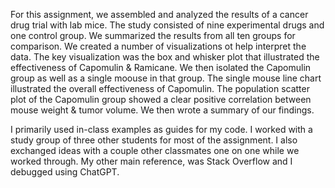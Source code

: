 For this assignment, we assembled and analyzed the results of a cancer drug trial with lab mice.
The study consisted of nine experimental drugs and one control group.
We summarized the results from all ten groups for comparison.
We created a number of visualizations ot help interpret the data.
The key visualization was the box and whisker plot that illustrated the effectiveness of Capomulin & Ramicane.
We then isolated the Capomulin group as well as a single moouse in that group.
The single mouse line chart illustrated the overall effectiveness of Capomulin.
The population scatter plot of the Capomulin group showed a clear positive correlation between mouse weight & tumor volume.
We then wrote a summary of our findings.

I primarily used in-class examples as guides for my code.
I worked with a study group of three other students for most of the assignment.
I also exchanged ideas with a couple other classmates one on one while we worked through.
My other main reference, was Stack Overflow and I debugged using ChatGPT.
